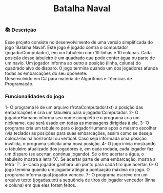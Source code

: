 <h1 align="center">Batalha Naval</h1>
<img src="">

### 📚 Descrição
Esse projeto consiste no desenvolvimento de uma versão simplificada do jogo 'Batalha Naval'. Este jogo é jogado contra o computador (jogadorComputador), em um tabuleiro com 10 linhas e 10 colunas. Cada posição desse tabuleiro é um quadrado que pode conter água ou parte de um navio. Um jogador informa ao outro a posição (linha, coluna) do quadrado alvo do disparo. O jogo termina quando um dos jogadores afunda todas as embarcações do seu oponente. <br>
Desenvolvido em C# para matéria de Algoritmos e Técnicas de Programação.

### Funcionalidades do jogo
1- O programa lê de um arquivo (frotaComputador.txt) a posição das embarcações e cria um tabuleiro para o jogadorComputador.
2- O jogadorHumano informa seu nome completo e o programa cria um nickname, que será usado em todas as mensagens dirigidas à ele.
3- O programa cria um tabuleiro para o jogadorHumano após o mesmo escolher (via teclado) as posições para suas embarcações, assim como se deseja colocá-las na horizontal ou vertical. Caso seja informada uma posição inválida, o programa solicita uma nova posição.
4- O jogo inicia mostrando o tabuleiro atualizado dos jogadores e, em cada rodada, cada jogador faz um disparo (se acertar, continua jogando). Se o tiro acertar a água, o tabuleiro mostra a letra 'X'. Se acertar parte de uma embarcação, mostra a letra 'T'.
5- Cada jogador ganhará um ponto para cada tiro que acertar.
6- O jogo termina quando um jogador atingir a pontuação máxima do jogo. O programa informa qual jogador venceu.
7- O programa escreve em um arquivo texto (jogadas.txt) a sequência de tiros do jogador vencedor (linha e coluna) em que eles foram feitos.

